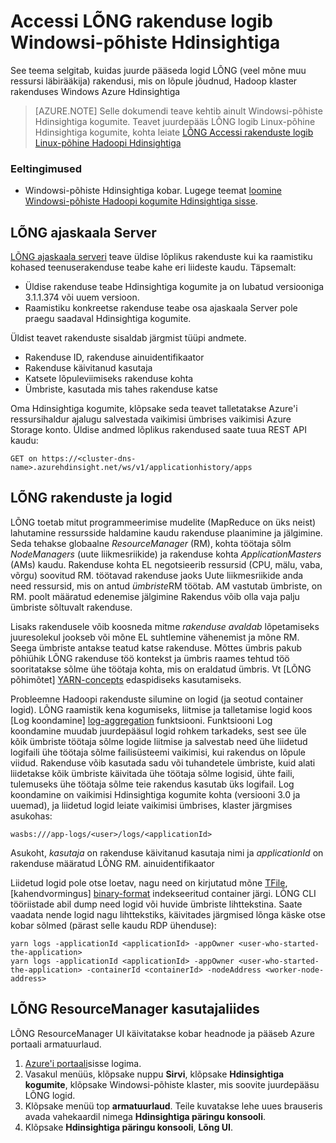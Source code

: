 <properties
    pageTitle="Accessi Hadoopi LÕNG rakenduse logib programmiliselt | Microsoft Azure'i"
    description="Accessi rakenduse logib programmiliselt Hadoopi kobar Hdinsightiga sisse."
    services="hdinsight"
    documentationCenter=""
    tags="azure-portal"
    authors="mumian" 
    manager="jhubbard"
    editor="cgronlun"/>

<tags
    ms.service="hdinsight"
    ms.workload="big-data"
    ms.tgt_pltfrm="na"
    ms.devlang="na"
    ms.topic="article"
    ms.date="10/19/2016"
    ms.author="jgao"/>

# <a name="access-yarn-application-logs-on-windows-based-hdinsight"></a>Accessi LÕNG rakenduse logib Windowsi-põhiste Hdinsightiga

See teema selgitab, kuidas juurde pääseda logid LÕNG (veel mõne muu ressursi läbirääkija) rakendusi, mis on lõpule jõudnud, Hadoop klaster rakenduses Windows Azure Hdinsightiga

> [AZURE.NOTE] Selle dokumendi teave kehtib ainult Windowsi-põhiste Hdinsightiga kogumite. Teavet juurdepääs LÕNG logib Linux-põhine Hdinsightiga kogumite, kohta leiate [LÕNG Accessi rakenduste logib Linux-põhine Hadoopi Hdinsightiga](hdinsight-hadoop-access-yarn-app-logs-linux.md)

### <a name="prerequisites"></a>Eeltingimused

- Windowsi-põhiste Hdinsightiga kobar.  Lugege teemat [loomine Windowsi-põhiste Hadoopi kogumite Hdinsightiga sisse](hdinsight-provision-clusters.md).


## <a name="yarn-timeline-server"></a>LÕNG ajaskaala Server

<a href="http://hadoop.apache.org/docs/r2.4.0/hadoop-yarn/hadoop-yarn-site/TimelineServer.html" target="_blank">LÕNG ajaskaala serveri</a> teave üldise lõplikus rakenduste kui ka raamistiku kohased teenuserakenduse teabe kahe eri liideste kaudu. Täpsemalt:

* Üldise rakenduse teabe Hdinsightiga kogumite ja on lubatud versiooniga 3.1.1.374 või uuem versioon.
* Raamistiku konkreetse rakenduse teabe osa ajaskaala Server pole praegu saadaval Hdinsightiga kogumite.


Üldist teavet rakenduste sisaldab järgmist tüüpi andmete.

* Rakenduse ID, rakenduse ainuidentifikaator
* Rakenduse käivitanud kasutaja
* Katsete lõpuleviimiseks rakenduse kohta
* Ümbriste, kasutada mis tahes rakenduse katse

Oma Hdinsightiga kogumite, klõpsake seda teavet talletatakse Azure'i ressursihaldur ajalugu salvestada vaikimisi ümbrises vaikimisi Azure Storage konto. Üldise andmed lõplikus rakendused saate tuua REST API kaudu:

    GET on https://<cluster-dns-name>.azurehdinsight.net/ws/v1/applicationhistory/apps


## <a name="yarn-applications-and-logs"></a>LÕNG rakenduste ja logid

LÕNG toetab mitut programmeerimise mudelite (MapReduce on üks neist) lahutamine ressursside haldamine kaudu rakenduse plaanimine ja jälgimine. Seda tehakse globaalne *ResourceManager* (RM), kohta töötaja sõlm *NodeManagers* (uute liikmesriikide) ja rakenduse kohta *ApplicationMasters* (AMs) kaudu. Rakenduse kohta EL negotsieerib ressursid (CPU, mälu, vaba, võrgu) soovitud RM. töötavad rakenduse jaoks Uute liikmesriikide anda need ressursid, mis on antud *ümbriste*RM töötab. AM vastutab ümbriste, on RM. poolt määratud edenemise jälgimine Rakendus võib olla vaja palju ümbriste sõltuvalt rakenduse.

Lisaks rakendusele võib koosneda mitme *rakenduse avaldab* lõpetamiseks juuresolekul jookseb või mõne EL suhtlemine vähenemist ja mõne RM. Seega ümbriste antakse teatud katse rakenduse. Mõttes ümbris pakub põhiühik LÕNG rakenduse töö kontekst ja ümbris raames tehtud töö sooritatakse sõlme ühe töötaja kohta, mis on eraldatud ümbris. Vt [LÕNG põhimõtet] [ YARN-concepts] edaspidiseks kasutamiseks.

Probleemne Hadoopi rakenduste silumine on logid (ja seotud container logid). LÕNG raamistik kena kogumiseks, liitmise ja talletamise logid koos [Log koondamine] [ log-aggregation] funktsiooni. Funktsiooni Log koondamine muudab juurdepääsul logid rohkem tarkadeks, sest see üle kõik ümbriste töötaja sõlme logide liitmise ja salvestab need ühe liidetud logifaili ühe töötaja sõlme failisüsteemi vaikimisi, kui rakendus on lõpule viidud. Rakenduse võib kasutada sadu või tuhandetele ümbriste, kuid alati liidetakse kõik ümbriste käivitada ühe töötaja sõlme logisid, ühte faili, tulemuseks ühe töötaja sõlme teie rakendus kasutab üks logifail. Log koondamine on vaikimisi Hdinsightiga kogumite kohta (versiooni 3.0 ja uuemad), ja liidetud logid leiate vaikimisi ümbrises, klaster järgmises asukohas:

    wasbs:///app-logs/<user>/logs/<applicationId>

Asukoht, *kasutaja* on rakenduse käivitanud kasutaja nimi ja *applicationId* on rakenduse määratud LÕNG RM. ainuidentifikaator

Liidetud logid pole otse loetav, nagu need on kirjutatud mõne [TFile][T-file], [kahendvormingus] [ binary-format] indekseeritud container järgi. LÕNG CLI tööriistade abil dump need logid või huvide ümbriste lihttekstina. Saate vaadata nende logid nagu lihttekstiks, käivitades järgmised lõnga käske otse kobar sõlmed (pärast selle kaudu RDP ühenduse):

    yarn logs -applicationId <applicationId> -appOwner <user-who-started-the-application>
    yarn logs -applicationId <applicationId> -appOwner <user-who-started-the-application> -containerId <containerId> -nodeAddress <worker-node-address>


## <a name="yarn-resourcemanager-ui"></a>LÕNG ResourceManager kasutajaliides

LÕNG ResourceManager UI käivitatakse kobar headnode ja pääseb Azure portaali armatuurlaud. 

1. [Azure'i portaali](https://portal.azure.com/)sisse logima. 
2. Vasakul menüüs, klõpsake nuppu **Sirvi**, klõpsake **Hdinsightiga kogumite**, klõpsake Windowsi-põhiste klaster, mis soovite juurdepääsu LÕNG logid.
3. Klõpsake menüü top **armatuurlaud**. Teile kuvatakse lehe uues brauseris avada vahekaardil nimega **Hdinsightiga päringu konsooli**.
4. Klõpsake **Hdinsightiga päringu konsooli**, **Lõng UI**.




[YARN-timeline-server]:http://hadoop.apache.org/docs/r2.4.0/hadoop-yarn/hadoop-yarn-site/TimelineServer.html
[log-aggregation]:http://hortonworks.com/blog/simplifying-user-logs-management-and-access-in-yarn/
[T-file]:https://issues.apache.org/jira/secure/attachment/12396286/TFile%20Specification%2020081217.pdf
[binary-format]:https://issues.apache.org/jira/browse/HADOOP-3315
[YARN-concepts]:http://hortonworks.com/blog/apache-hadoop-yarn-concepts-and-applications/
